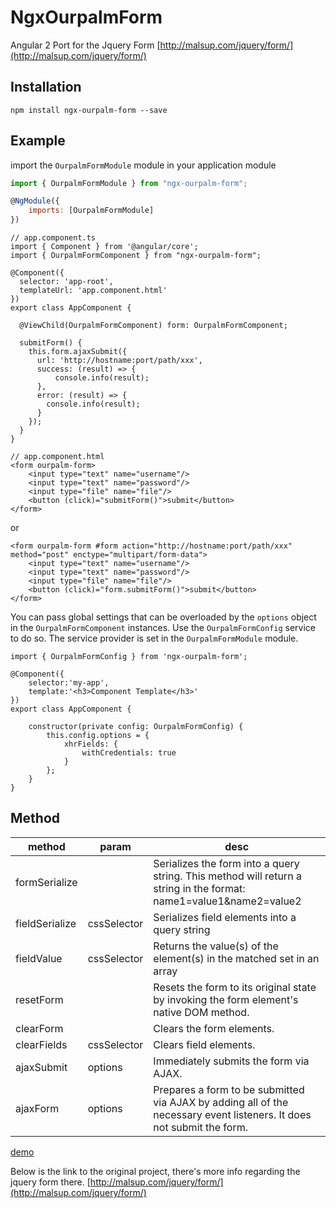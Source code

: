 # NgxOurpalmForm

Angular 2 Port for the Jquery Form [http://malsup.com/jquery/form/](http://malsup.com/jquery/form/)

## Installation

```
npm install ngx-ourpalm-form --save
```

## Example

import the `OurpalmFormModule` module in your application module

```javascript
import { OurpalmFormModule } from "ngx-ourpalm-form";

@NgModule({
    imports: [OurpalmFormModule]
})
```

```
// app.component.ts
import { Component } from '@angular/core';
import { OurpalmFormComponent } from "ngx-ourpalm-form";

@Component({
  selector: 'app-root',
  templateUrl: 'app.component.html'
})
export class AppComponent {

  @ViewChild(OurpalmFormComponent) form: OurpalmFormComponent;

  submitForm() {
    this.form.ajaxSubmit({
      url: 'http://hostname:port/path/xxx',
      success: (result) => {
          console.info(result);
      },
      error: (result) => {
        console.info(result);
      }
    });
  }
}

```

```
// app.component.html
<form ourpalm-form>
    <input type="text" name="username"/>
    <input type="text" name="password"/>
    <input type="file" name="file"/>
    <button (click)="submitForm()">submit</button>
</form>
```

or

```
<form ourpalm-form #form action="http://hostname:port/path/xxx" method="post" enctype="multipart/form-data">
    <input type="text" name="username"/>
    <input type="text" name="password"/>
    <input type="file" name="file"/>
    <button (click)="form.submitForm()">submit</button>
</form>
```

You can pass global settings that can be overloaded by the `options` object in the `OurpalmFormComponent` instances. Use the `OurpalmFormConfig` service to do so. The service provider is set in the `OurpalmFormModule` module.

```
import { OurpalmFormConfig } from 'ngx-ourpalm-form';

@Component({
    selector:'my-app',
    template:'<h3>Component Template</h3>'
})
export class AppComponent {

    constructor(private config: OurpalmFormConfig) {
        this.config.options = {
            xhrFields: {
                withCredentials: true
            }
        };
    }
}
```


## Method

|	method				  |	 param 		      | 	            	desc 					|
|-------------------------|-------------------|-------------------------------------------------|
|	formSerialize         |                   |      Serializes the form into a query string. This method will return a string in the format: name1=value1&name2=value2  |
|	fieldSerialize        |    cssSelector    |		 Serializes field elements into a query string				   |
|	fieldValue            |    cssSelector    |		 Returns the value(s) of the element(s) in the matched set in an array				   |
|	resetForm             |                   |		 Resets the form to its original state by invoking the form element's native DOM method.				   |
|	clearForm             |                   |		 Clears the form elements.  |
|	clearFields           |    cssSelector    |		 Clears field elements.   |
|	ajaxSubmit            |    options        |		 Immediately submits the form via AJAX.  |
|	ajaxForm              |    options        |		 Prepares a form to be submitted via AJAX by adding all of the necessary event listeners. It does not submit the form.   |


[demo](./src/app/text-ajax-form)


Below is the link to the original project, there's more info regarding the jquery form there. [http://malsup.com/jquery/form/](http://malsup.com/jquery/form/)


